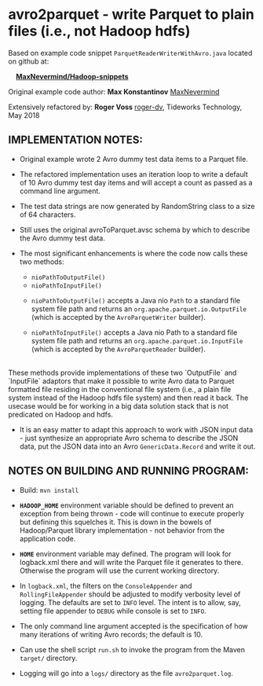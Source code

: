 # avro2parquet - write Parquet to plain files (i.e., not Hadoop hdfs)

Based on example code snippet `ParquetReaderWriterWithAvro.java` located on github at:
 
&nbsp;&nbsp;&nbsp;&nbsp;[**MaxNevermind/Hadoop-snippets**](https://github.com/MaxNevermind/Hadoop-snippets/blob/master/src/main/java/org/maxkons/hadoop_snippets/parquet/ParquetReaderWriterWithAvro.java)
 
Original example code author: **Max Konstantinov** [MaxNevermind](https://github.com/MaxNevermind)

Extensively refactored by: **Roger Voss** [roger-dv](https://github.com/roger-dv), Tideworks Technology, May 2018

## IMPLEMENTATION NOTES:

- Original example wrote 2 Avro dummy test data items to a Parquet file.

- The refactored implementation uses an iteration loop to write a default of 10
Avro dummy test day items and will accept a count as passed as a command line
argument.

- The test data strings are now generated by RandomString class to a size of 64
characters.

- Still uses the original avroToParquet.avsc schema by which to describe the Avro
dummy test data.

- The most significant enhancements is where the code now calls these two methods:
    * `nioPathToOutputFile()`
    * `nioPathToInputFile()`

  + `nioPathToOutputFile()` accepts a Java nio `Path` to a standard file system file path
and returns an `org.apache.parquet.io.OutputFile` (which is accepted by the
`AvroParquetWriter` builder).

  + `nioPathToInputFile()` accepts a Java nio Path to a standard file system file path
and returns an `org.apache.parquet.io.InputFile` (which is accepted by the
`AvroParquetReader` builder).  
<br>
These methods provide implementations of these two `OutputFile` and `InputFile` adaptors
that make it possible to write Avro data to Parquet formatted file residing in the
conventional file system (i.e., a plain file system instead of the Hadoop hdfs file system)
and then read it back. The usecase would be for working in a big data solution stack that
is not predicated on Hadoop and hdfs.

- It is an easy matter to adapt this approach to work with JSON input data - just
synthesize an appropriate Avro schema to describe the JSON data, put the JSON data
into an Avro `GenericData.Record` and write it out.

## NOTES ON BUILDING AND RUNNING PROGRAM:

- Build: `mvn install`

- **`HADOOP_HOME`** environment variable should be defined to prevent an exception from being
thrown - code will continue to execute properly but defining this squelches it. This is
down in the bowels of Hadoop/Parquet library implementation - not behavior from the
application code.

- **`HOME`** environment variable may defined. The program will look for logback.xml there
and will write the Parquet file it generates to there. Otherwise the program will
use the current working directory.

- In `logback.xml`, the filters on the `ConsoleAppender` and `RollingFileAppender` should be
adjusted to modify verbosity level of logging. The defaults are set to `INFO` level. The
intent is to allow, say, setting file appender to `DEBUG` while console is set to `INFO`.

- The only command line argument accepted is the specification of how many iterations
of writing Avro records; the default is 10.

- Can use the shell script `run.sh` to invoke the program from the Maven `target/` directory.

- Logging will go into a `logs/` directory as the file `avro2parquet.log`.
